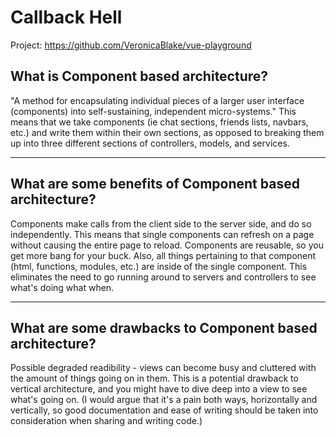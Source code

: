 # Callback Hell


Project: https://github.com/VeronicaBlake/vue-playground

## What is Component based architecture?

"A method for encapsulating individual pieces of a larger user interface (components) into self-sustaining, independent micro-systems." This means that we take components (ie chat sections, friends lists, navbars, etc.) and write them within their own sections, as opposed to breaking them up into three different sections of controllers, models, and services.

---

## What are some benefits of Component based architecture?

Components make calls from the client side to the server side, and do so independently. This means that single components can refresh on a page without causing the entire page to reload. Components are reusable, so you get more bang for your buck. Also, all things pertaining to that component (html, functions, modules, etc.) are inside of the single component. This eliminates the need to go running around to servers and controllers to see what's doing what when.

---

## What are some drawbacks to Component based architecture?

Possible degraded readibility - views can become busy and cluttered with the amount of things going on in them. This is a potential drawback to vertical architecture, and you might have to dive deep into a view to see what's going on. (I would argue that it's a pain both ways, horizontally and vertically, so good documentation and ease of writing should be taken into consideration when sharing and writing code.)
